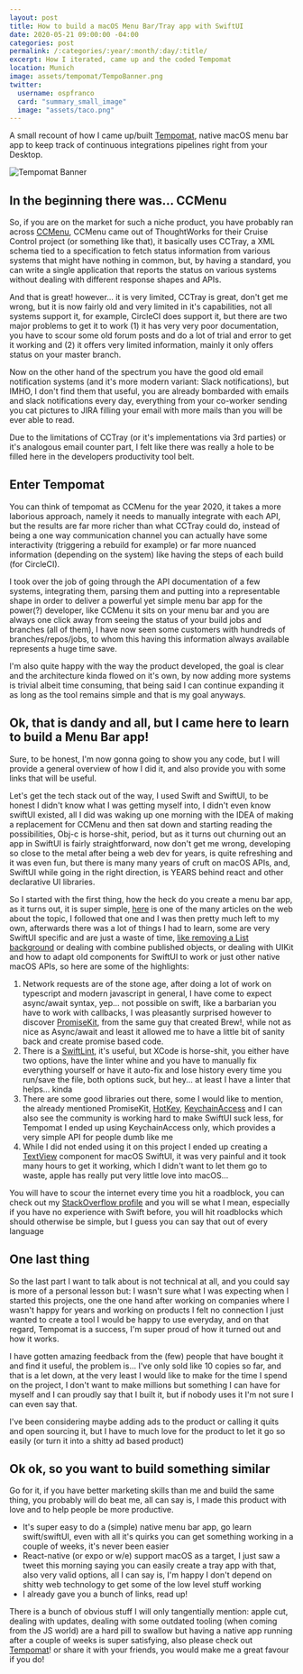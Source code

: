 ```yaml
---
layout: post
title: How to build a macOS Menu Bar/Tray app with SwiftUI
date: 2020-05-21 09:00:00 -04:00
categories: post
permalink: /:categories/:year/:month/:day/:title/
excerpt: How I iterated, came up and the coded Tempomat
location: Munich
image: assets/tempomat/TempoBanner.png
twitter:
  username: ospfranco
  card: "summary_small_image"
  image: "assets/taco.png"
---
```




A small recount of how I came up/built [Tempomat](https://tempomat.dev), native macOS menu bar app to keep track of continuous integrations pipelines right from your Desktop.

![Tempomat Banner]({{site.url}}/assets/tempomat/TempoBanner.png "Tempomat banner")

## In the beginning there was... CCMenu

So, if you are on the market for such a niche product, you have probably ran across [CCMenu](http://ccmenu.org), CCMenu came out of ThoughtWorks for their Cruise Control project (or something like that), it basically uses CCTray, a XML schema tied to a specification to fetch status information from various systems that might have nothing in common, but, by having a standard, you can write a single application that reports the status on various systems without dealing with different response shapes and APIs.

And that is great! however... it is very limited, CCTray is great, don't get me wrong, but it is now fairly old and very limited in it's capabilities, not all systems support it, for example, CircleCI does support it, but there are two major problems to get it to work (1) it has very very poor documentation, you have to scour some old forum posts and do a lot of trial and error to get it working and (2) it offers very limited information, mainly it only offers status on your master branch.

Now on the other hand of the spectrum you have the good old email notification systems (and it's more modern variant: Slack notifications), but IMHO, I don't find them that useful, you are already bombarded with emails and slack notifications every day, everything from your co-worker sending you cat pictures to JIRA filling your email with more mails than you will be ever able to read.

Due to the limitations of CCTray (or it's implementations via 3rd parties) or it's analogous email counter part, I felt like there was really a hole to be filled here in the developers productivity tool belt.

## Enter Tempomat

You can think of tempomat as CCMenu for the year 2020, it takes a more laborious approach, namely it needs to manually integrate with each API, but the results are far more richer than what CCTray could do, instead of being a one way communication channel you can actually have some interactivity (triggering a rebuild for example) or far more nuanced information (depending on the system) like having the steps of each build (for CircleCI).

I took over the job of going through the API documentation of a few systems, integrating them, parsing them and putting into a representable shape in order to deliver a powerful yet simple menu bar app for the power(?) developer, like CCMenu it sits on your menu bar and you are always one click away from seeing the status of your build jobs and branches (all of them), I have now seen some customers with hundreds of branches/repos/jobs, to whom this having this information always available represents a huge time save.

I'm also quite happy with the way the product developed, the goal is clear and the architecture kinda flowed on it's own, by now adding more systems is trivial albeit time consuming, that being said I can continue expanding it as long as the tool remains simple and that is my goal anyways.

## Ok, that is dandy and all, but I came here to learn to build a Menu Bar app!

Sure, to be honest, I'm now gonna going to show you any code, but I will provide a general overview of how I did it, and also provide you with some links that will be useful.

Let's get the tech stack out of the way, I used Swift and SwiftUI, to be honest I didn't know what I was getting myself into, I didn't even know swiftUI existed, all I did was waking up one morning with the IDEA of making a replacement for CCMenu and then sat down and starting reading the possibilities, Obj-c is horse-shit, period, but as it turns out churning out an app in SwiftUI is fairly straightforward, now don't get me wrong, developing so close to the metal after being a web dev for years, is quite refreshing and it was even fun, but there is many many years of cruft on macOS APIs, and, SwiftUI while going in the right direction, is YEARS behind react and other declarative UI libraries.

So I started with the first thing, how the heck do you create a menu bar app, as it turns out, it is super simple, [here](https://medium.com/@acwrightdesign/creating-a-macos-menu-bar-application-using-swiftui-54572a5d5f87) is one of the many articles on the web about the topic, I followed that one and I was then pretty much left to my own, afterwards there was a lot of things I had to learn, some are very SwiftUI specific and are just a waste of time, [like removing a List background](https://stackoverflow.com/questions/60454752/swiftui-background-color-of-list-mac-os) or dealing with combine published objects, or dealing with UIKit and how to adapt old components for SwiftUI to work or just other native macOS APIs, so here are some of the highlights:

1. Network requests are of the stone age, after doing a lot of work on typescript and modern javascript in general, I have come to expect async/await syntax, yep... not possible on swift, like a barbarian you have to work with callbacks, I was pleasantly surprised however to discover [PromiseKit](https://github.com/mxcl/PromiseKit), from the same guy that created Brew!, while not as nice as Async/await and least it allowed me to have a little bit of sanity back and create promise based code.
2. There is a [SwiftLint](https://github.com/realm/SwiftLint), it's useful, but XCode is horse-shit, you either have two options, have the linter whine and you have to manually fix everything yourself or have it auto-fix and lose history every time you run/save the file, both options suck, but hey... at least I have a linter that helps... kinda
3. There are some good libraries out there, some I would like to mention, the already mentioned PromiseKit, [HotKey](https://github.com/soffes/HotKey), [KeychainAccess](https://github.com/kishikawakatsumi/KeychainAccess) and I can also see the community is working hard to make SwiftUI suck less, for Tempomat I ended up using KeychainAccess only, which provides a very simple API for people dumb like me
4. While I did not ended using it on this project I ended up creating a [TextView](https://github.com/osfrnc/SUITextView) component for macOS SwiftUI, it was very painful and it took many hours to get it working, which I didn't want to let them go to waste, apple has really put very little love into macOS...

You will have to scour the internet every time you hit a roadblock, you can check out my [StackOverflow profile](https://stackoverflow.com/users/3107926/oscar) and you will se what I mean, especially if you have no experience with Swift before, you will hit roadblocks which should otherwise be simple, but I guess you can say that out of every language

## One last thing
So the last part I want to talk about is not technical at all, and you could say is more of a personal lesson but: I wasn't sure what I was expecting when I started this projects, one the one hand after working on companies where I wasn't happy for years and working on products I felt no connection I just wanted to create a tool I would be happy to use everyday, and on that regard, Tempomat is a success, I'm super proud of how it turned out and how it works.

I have gotten amazing feedback from the (few) people that have bought it and find it useful, the problem is... I've only sold like 10 copies so far, and that is a let down, at the very least I would like to make for the time I spend on the project, I don't want to make millions but something I can have for myself and I can proudly say that I built it, but if nobody uses it I'm not sure I can even say that.

I've been considering maybe adding ads to the product or calling it quits and open sourcing it, but I have to much love for the product to let it go so easily (or turn it into a shitty ad based product)

## Ok ok, so you want to build something similar
Go for it, if you have better marketing skills than me and build the same thing, you probably will do beat me, all can say is, I made this product with love and to help people be more productive.

- It's super easy to do a (simple) native menu bar app, go learn swift/swiftUI, even with all it's quirks you can get something working in a couple of weeks, it's never been easier
- React-native (or expo or w/e) support macOS as a target, I just saw a tweet this morning saying you can easily create a tray app with that, also very valid options, all I can say is, I'm happy I don't depend on shitty web technology to get some of the low level stuff working
- I already gave you a bunch of links, read up!

There is a bunch of obvious stuff I will only tangentially mention: apple cut, dealing with updates, dealing with some outdated tooling (when coming from the JS world) are a hard pill to swallow but having a native app running after a couple of weeks is super satisfying, also please check out [Tempomat](https://tempomat.dev)! or share it with your friends, you would make me a great favour if you do!